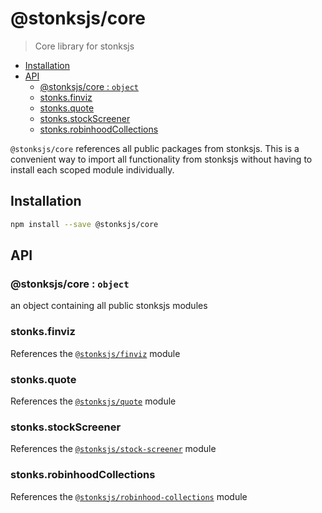 # @stonksjs/core

> Core library for stonksjs

- [Installation](#installation)
- [API](#api)
  - [@stonksjs/core : <code>object</code>](#stonksjscore--object)
  - [stonks.finviz](#stonksfinviz)
  - [stonks.quote](#stonksquote)
  - [stonks.stockScreener](#stonksstockscreener)
  - [stonks.robinhoodCollections](#stonksrobinhoodcollections)

`@stonksjs/core` references all public packages from stonksjs. This is a convenient way to import
all functionality from stonksjs without having to install each scoped module individually.

## Installation

```bash
npm install --save @stonksjs/core
```

## API

### @stonksjs/core : <code>object</code>

an object containing all public stonksjs modules

### stonks.finviz

References the [`@stonksjs/finviz`](https://nielse63.github.io/stonksjs/tree/master/packages/finviz)
module

### stonks.quote

References the [`@stonksjs/quote`](https://nielse63.github.io/stonksjs/tree/master/packages/quote)
module

### stonks.stockScreener

References the
[`@stonksjs/stock-screener`](https://nielse63.github.io/stonksjs/tree/master/packages/stock-screener)
module

### stonks.robinhoodCollections

References the
[`@stonksjs/robinhood-collections`](https://nielse63.github.io/stonksjs/tree/master/packages/robinhood-collections)
module
